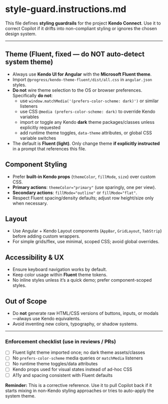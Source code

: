 # style-guard.instructions.md

This file defines **styling guardrails** for the project **Kendo Connect**. Use it to correct Copilot if it drifts into non-compliant styling or ignores the chosen design system.

---

## Theme (Fluent, fixed — **do NOT auto-detect system theme**)

- Always use **Kendo UI for Angular** with the **Microsoft Fluent theme**.
- Import `@progress/kendo-theme-fluent/dist/all.css` in `angular.json` styles.
- **Do not** wire theme selection to the OS or browser preferences. Specifically **do not**:
  - use `window.matchMedia('(prefers-color-scheme: dark)')` or similar listeners
  - use CSS `@media (prefers-color-scheme: dark)` to override Kendo variables
  - import or toggle any Kendo **dark** theme packages/classes unless explicitly requested
  - add runtime theme toggles, `data-theme` attributes, or global CSS variable switches
- The default is **Fluent (light)**. Only change theme **if explicitly instructed** in a prompt that references this file.

## Component Styling

- Prefer **built-in Kendo props** (`themeColor`, `fillMode`, `size`) over custom CSS.
- **Primary actions**: `themeColor="primary"` (use sparingly, one per view).
- **Secondary actions**: `fillMode="outline"` or `fillMode="flat"`.
- Respect Fluent spacing/density defaults; adjust row height/size only when necessary.

## Layout

- Use Angular + Kendo Layout components (`AppBar`, `GridLayout`, `TabStrip`) before adding custom wrappers.
- For simple grids/flex, use minimal, scoped CSS; avoid global overrides.

## Accessibility & UX

- Ensure keyboard navigation works by default.
- Keep color usage within **Fluent** theme tokens.
- No inline styles unless it’s a quick demo; prefer component-scoped styles.

## Out of Scope

- Do **not** generate raw HTML/CSS versions of buttons, inputs, or modals—always use Kendo equivalents.
- Avoid inventing new colors, typography, or shadow systems.

---

### Enforcement checklist (use in reviews / PRs)

- [ ] Fluent light theme imported once; no dark theme assets/classes
- [ ] No `prefers-color-scheme` media queries or `matchMedia` listeners
- [ ] No runtime theme toggles/data attributes
- [ ] Kendo props used for visual states instead of ad-hoc CSS
- [ ] A11y and spacing consistent with Fluent defaults

**Reminder:** This is a corrective reference. Use it to pull Copilot back if it starts mixing in non-Kendo styling approaches or tries to auto-apply the system theme.
